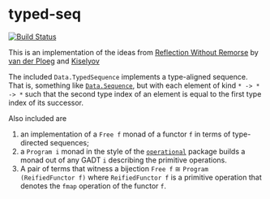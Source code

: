 typed-seq
=========

[![Build Status](https://travis-ci.org/lambdageek/typed-seq.svg)](https://travis-ci.org/lambdageek/typed-seq)

This is an implementation of the ideas from
[Reflection Without Remorse](http://homepages.cwi.nl/~ploeg/papers/zseq.pdf)
by [van der Ploeg](http://homepages.cwi.nl/~ploeg/) and [Kiselyov](http://okmij.org/ftp/)

The included `Data.TypedSequence` implements a type-aligned sequence.
That is, something like
[`Data.Sequence`](http://hackage.haskell.org/package/containers/docs/Data-Sequence.html),
but with each element of kind `* -> * -> *` such that the
second type index of an element is equal to the first type index of its successor.

Also included are

1. an implementation of a `Free f` monad of a functor `f` in terms of type-directed sequences;
2. a `Program i` monad in the style of the 
[`operational`](http://hackage.haskell.org/package/operational) package
builds a monad out of any GADT `i` describing the primitive operations.
3. A pair of terms that witness a bijection `Free f` ≅ `Program (ReifiedFunctor f)` where `ReifiedFunctor f` is
 a primitive operation that denotes the `fmap` operation of the functor `f`.

